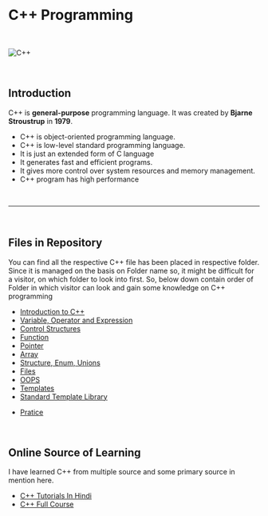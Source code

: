 <p>&nbsp; </p>

# C++ Programming

<p>&nbsp; </p>

![C++](https://secureservercdn.net/160.153.137.218/63s.4fd.myftpupload.com/wp-content/uploads/2021/10/c-logo-266x300.png)

<p>&nbsp; </p>

## Introduction

C++ is **general-purpose** programming language.
It was created by **Bjarne Stroustrup** in **1979**.

- C++ is object-oriented programming language.
- C++ is low-level standard programming language.
- It is just an extended form of C language
- It generates fast and efficient programs.
- It gives more control over system resources and memory management.
- C++ program has high performance

<p>&nbsp; </p>

---

<p>&nbsp; </p>

## Files in Repository

You can find all the respective C++ file has been placed in respective folder. Since it is managed on the basis on Folder name so, it might be difficult for a visitor, on which folder to look into first. So, below down contain order of Folder in which visitor can look and gain some knowledge on C++ programming

- [Introduction to C++](https://github.com/SusheelThapa/Code-With-C-Plus-Plus/tree/master/Introduction%20to%20C%2B%2B)
- [Variable, Operator and Expression](https://github.com/SusheelThapa/Code-With-C-Plus-Plus/tree/master/Variable%2COperator%20and%20Expression)
- [Control Structures](https://github.com/SusheelThapa/Code-With-C-Plus-Plus/tree/master/Control%20Structures)
- [Function](https://github.com/SusheelThapa/Code-With-C-Plus-Plus/tree/master/Function)
- [Pointer](https://github.com/SusheelThapa/Code-With-C-Plus-Plus/tree/master/Pointer)
- [Array](https://github.com/SusheelThapa/Code-With-C-Plus-Plus/tree/master/Array)
- [Structure, Enum, Unions](https://github.com/SusheelThapa/Code-With-C-Plus-Plus/tree/master/Structure%2C%20Enum%2C%20Unions)
- [Files](https://github.com/SusheelThapa/Code-With-C-Plus-Plus/tree/master/Files)
- [OOPS](https://github.com/SusheelThapa/Code-With-C-Plus-Plus/tree/master/OOPS)
- [Templates](https://github.com/SusheelThapa/Code-With-C-Plus-Plus/tree/master/Templates)
- [Standard Template Library](https://github.com/SusheelThapa/Code-With-C-Plus-Plus/tree/master/Standard%20Template%20Library)

* [Pratice]()

<p>&nbsp; </p>

## Online Source of Learning

I have learned C++ from multiple source and some primary source in mention here.

- [C++ Tutorials In Hindi](https://www.youtube.com/playlist?list=PLu0W_9lII9agpFUAlPFe_VNSlXW5uE0YL)
- [C++ Full Course](https://www.youtube.com/playlist?list=PLfqMhTWNBTe0b2nM6JHVCnAkhQRGiZMSJ)
